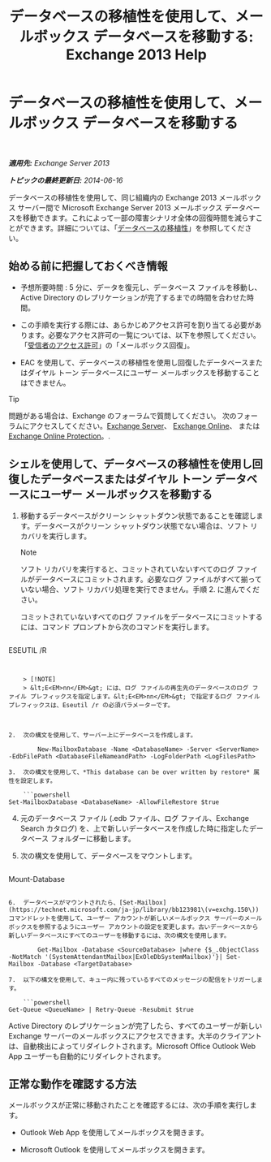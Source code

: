 ﻿---
title: 'データベースの移植性を使用して、メールボックス データベースを移動する: Exchange 2013 Help'
TOCTitle: データベースの移植性を使用して、メールボックス データベースを移動する
ms:assetid: a765ead1-43bc-4786-ae93-1835cacfc8fc
ms:mtpsurl: https://technet.microsoft.com/ja-jp/library/Dd876926(v=EXCHG.150)
ms:contentKeyID: 51407561
ms.date: 05/23/2018
mtps_version: v=EXCHG.150
ms.translationtype: MT
---

# データベースの移植性を使用して、メールボックス データベースを移動する

 

_**適用先:** Exchange Server 2013_

_**トピックの最終更新日:** 2014-06-16_

データベースの移植性を使用して、同じ組織内の Exchange 2013 メールボックス サーバー間で Microsoft Exchange Server 2013 メールボックス データベースを移動できます。これによって一部の障害シナリオ全体の回復時間を減らすことができます。詳細については、「[データベースの移植性](database-portability-exchange-2013-help.md)」を参照してください。

## 始める前に把握しておくべき情報

  - 予想所要時間 : 5 分に、データを復元し、データベース ファイルを移動し、Active Directory のレプリケーションが完了するまでの時間を合わせた時間。

  - この手順を実行する際には、あらかじめアクセス許可を割り当てる必要があります。必要なアクセス許可の一覧については、以下を参照してください。「[受信者のアクセス許可](recipients-permissions-exchange-2013-help.md)」の「メールボックス回復」。

  - EAC を使用して、データベースの移植性を使用し回復したデータベースまたはダイヤル トーン データベースにユーザー メールボックスを移動することはできません。


> [!TIP]
> 問題がある場合は、Exchange のフォーラムで質問してください。 次のフォーラムにアクセスしてください。<A href="https://go.microsoft.com/fwlink/p/?linkid=60612">Exchange Server</A>、 <A href="https://go.microsoft.com/fwlink/p/?linkid=267542">Exchange Online</A>、 または <A href="https://go.microsoft.com/fwlink/p/?linkid=285351">Exchange Online Protection</A>。.



## シェルを使用して、データベースの移植性を使用し回復したデータベースまたはダイヤル トーン データベースにユーザー メールボックスを移動する

1.  移動するデータベースがクリーン シャットダウン状態であることを確認します。データベースがクリーン シャットダウン状態でない場合は、ソフト リカバリを実行します。
    

    > [!NOTE]
    > ソフト リカバリを実行すると、コミットされていないすべてのログ ファイルがデータベースにコミットされます。必要なログ ファイルがすべて揃っていない場合、ソフト リカバリ処理を実行できません。手順 2. に進んでください。

    
    コミットされていないすべてのログ ファイルをデータベースにコミットするには、コマンド プロンプトから次のコマンドを実行します。
    
    ```powershell
ESEUTIL /R <Enn>
```
    

    > [!NOTE]
    > &lt;E<EM>nn</EM>&gt; には、ログ ファイルの再生先のデータベースのログ ファイル プレフィックスを指定します。&lt;E<EM>nn</EM>&gt; で指定するログ ファイル プレフィックスは、Eseutil /r の必須パラメーターです。



2.  次の構文を使用して、サーバー上にデータベースを作成します。
    
        New-MailboxDatabase -Name <DatabaseName> -Server <ServerName> -EdbFilePath <DatabaseFileNameandPath> -LogFolderPath <LogFilesPath>

3.  次の構文を使用して、*This database can be over written by restore* 属性を設定します。
    
    ```powershell
Set-MailboxDatabase <DatabaseName> -AllowFileRestore $true
```

4.  元のデータベース ファイル (.edb ファイル、ログ ファイル、Exchange Search カタログ) を、上で新しいデータベースを作成した時に指定したデータベース フォルダーに移動します。

5.  次の構文を使用して、データベースをマウントします。
    
    ```powershell
Mount-Database <DatabaseName>
```

6.  データベースがマウントされたら、[Set-Mailbox](https://technet.microsoft.com/ja-jp/library/bb123981\(v=exchg.150\)) コマンドレットを使用して、ユーザー アカウントが新しいメールボックス サーバーのメールボックスを参照するようにユーザー アカウントの設定を変更します。古いデータベースから新しいデータベースにすべてのユーザーを移動するには、次の構文を使用します。
    
        Get-Mailbox -Database <SourceDatabase> |where {$_.ObjectClass -NotMatch '(SystemAttendantMailbox|ExOleDbSystemMailbox)'}| Set-Mailbox -Database <TargetDatabase>

7.  以下の構文を使用して、キュー内に残っているすべてのメッセージの配信をトリガーします。
    
    ```powershell
Get-Queue <QueueName> | Retry-Queue -Resubmit $true
```

Active Directory のレプリケーションが完了したら、すべてのユーザーが新しい Exchange サーバーのメールボックスにアクセスできます。大半のクライアントは、自動検出によってリダイレクトされます。Microsoft Office Outlook Web App ユーザーも自動的にリダイレクトされます。

## 正常な動作を確認する方法

メールボックスが正常に移動されたことを確認するには、次の手順を実行します。

  - Outlook Web App を使用してメールボックスを開きます。

  - Microsoft Outlook を使用してメールボックスを開きます。


